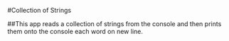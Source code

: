 ﻿#Collection of Strings

##This app reads a collection of strings from the console and then prints them onto the console each word on new line.